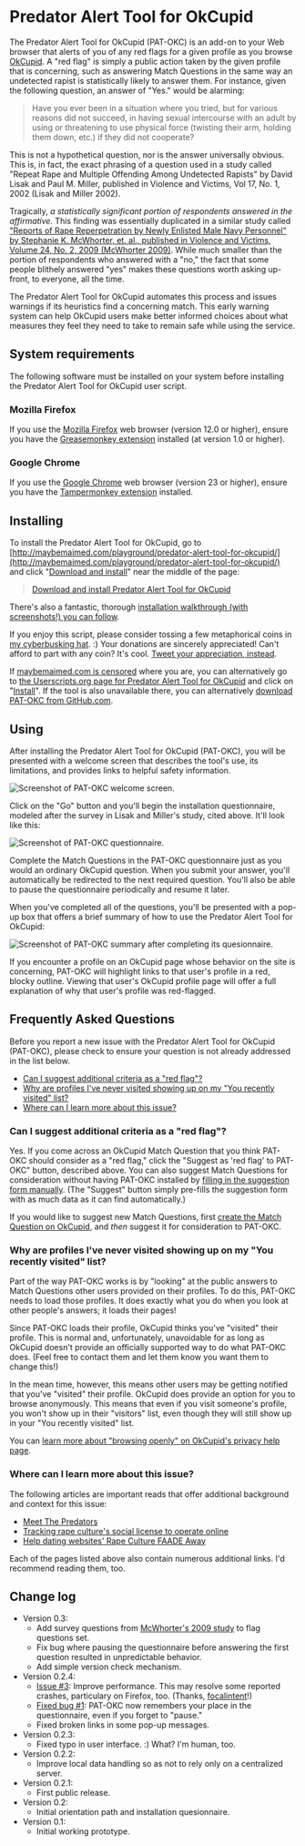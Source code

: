 # Predator Alert Tool for OkCupid

The Predator Alert Tool for OkCupid (PAT-OKC) is an add-on to your Web browser that alerts of you of any red flags for a given profile as you browse [OkCupid](https://en.wikipedia.org/wiki/OkCupid). A "red flag" is simply a public action taken by the given profile that is concerning, such as answering Match Questions in the same way an undetected rapist is statistically likely to answer them. For instance, given the following question, an answer of "Yes." would be alarming:

> Have you ever been in a situation where you tried, but for various reasons did not succeed, in having sexual intercourse with an adult by using or threatening to use physical force (twisting their arm, holding them down, etc.) if they did not cooperate?

This is not a hypothetical question, nor is the answer universally obvious. This is, in fact, the exact phrasing of a question used in a study called "Repeat Rape and Multiple Offending Among Undetected Rapists" by David Lisak and Paul M. Miller, published in Violence and Victims, Vol 17, No. 1, 2002 (Lisak and Miller 2002).

Tragically, *a statistically significant portion of respondents answered in the affirmative.* This finding was essentially duplicated in a similar study called ["Reports of Rape Reperpetration by Newly Enlisted Male Navy Personnel" by Stephanie K. McWhorter, et. al., published in Violence and Victims, Volume 24, No. 2, 2009 (McWhorter 2009)](http://ncherm.org/documents/McWhorterVV2009.pdf). While much smaller than the portion of respondents who answered with a "no," the fact that some people blithely answered "yes" makes these questions worth asking up-front, to everyone, all the time.

The Predator Alert Tool for OkCupid automates this process and issues warnings if its heuristics find a concerning match. This early warning system can help OkCupid users make better informed choices about what measures they feel they need to take to remain safe while using the service.

## System requirements

The following software must be installed on your system before installing the Predator Alert Tool for OkCupid user script.

### Mozilla Firefox

If you use the [Mozilla Firefox](http://getfirefox.com/) web browser (version 12.0 or higher), ensure you have the [Greasemonkey extension](https://addons.mozilla.org/en-US/firefox/addon/greasemonkey/) installed (at version 1.0 or higher).

### Google Chrome

If you use the [Google Chrome](https://chrome.google.com/) web browser (version 23 or higher), ensure you have the [Tampermonkey extension](https://chrome.google.com/webstore/detail/tampermonkey/dhdgffkkebhmkfjojejmpbldmpobfkfo) installed.

## Installing

To install the Predator Alert Tool for OkCupid, go to [http://maybemaimed.com/playground/predator-alert-tool-for-okcupid/](http://maybemaimed.com/playground/predator-alert-tool-for-okcupid/) and click "[Download and install](https://userscripts.org/scripts/source/163064.user.js)" near the middle of the page:

> [Download and install Predator Alert Tool for OkCupid](https://userscripts.org/scripts/source/163064.user.js)

There's also a fantastic, thorough [installation walkthrough (with screenshots!) you can follow](https://unquietpirate.wordpress.com/2013/04/04/how-to-install-the-predator-alert-tool-for-okcupid/).

If you enjoy this script, please consider tossing a few metaphorical coins in [my cyberbusking hat](http://maybemaimed.com/cyberbusking/). :) Your donations are sincerely appreciated! Can't afford to part with any coin? It's cool. [Tweet your appreciation, instead](https://twitter.com/intent/tweet?text=Early+warning+of+tornados%3F+Check.+Want+an+early+warning+system+for+%23rape+%23culture%3F+http%3A%2F%2Fmaybemaimed.com%2Fplayground%2Fpredator-alert-tool-for-okcupid%2F+Predator+Alert+%23Tool+for+%40OkCupid.).

If [maybemaimed.com is censored](http://maybemaimed.com/where-im-censored/) where you are, you can alternatively go to [the Userscripts.org page for Predator Alert Tool for OkCupid](https://userscripts.org/scripts/show/163064) and click on "[Install](http://userscripts.org/scripts/source/163064.user.js)". If the tool is also unavailable there, you can alternatively [download PAT-OKC from GitHub.com](https://github.com/meitar/pat-okcupid/raw/master/okcupid-predator-alert-tool.user.js).

## Using

After installing the Predator Alert Tool for OkCupid (PAT-OKC), you will be presented with a welcome screen that describes the tool's use, its limitations, and provides links to helpful safety information.

![Screenshot of PAT-OKC welcome screen.](http://i.imgur.com/VlgRNj3.png)

Click on the "Go" button and you'll begin the installation questionnaire, modeled after the survey in Lisak and Miller's study, cited above. It'll look like this:

![Screenshot of PAT-OKC questionnaire.](http://i.imgur.com/rzuz7kj.png)

Complete the Match Questions in the PAT-OKC questionnaire just as you would an ordinary OkCupid question. When you submit your answer, you'll automatically be redirected to the next required question. You'll also be able to pause the questionnaire periodically and resume it later.

When you've completed all of the questions, you'll be presented with a pop-up box that offers a brief summary of how to use the Predator Alert Tool for OkCupid:

![Screenshot of PAT-OKC summary after completing its quesionnaire.](http://i.imgur.com/cbfoMvY.png)

If you encounter a profile on an OkCupid page whose behavior on the site is concerning, PAT-OKC will highlight links to that user's profile in a red, blocky outline. Viewing that user's OkCupid profile page will offer a full explanation of why that user's profile was red-flagged.

## Frequently Asked Questions

Before you report a new issue with the Predator Alert Tool for OkCupid (PAT-OKC), please check to ensure your question is not already addressed in the list below.

* [Can I suggest additional criteria as a "red flag"?](#can-i-suggest-additional-criteria-as-a-red-flag)
* [Why are profiles I've never visited showing up on my "You recently visited" list?](#why-are-profiles-ive-never-visited-showing-up-on-my-you-recently-visited-list)
* [Where can I learn more about this issue?](#where-can-i-learn-more-about-this-issue)

### Can I suggest additional criteria as a "red flag"?

Yes. If you come across an OkCupid Match Question that you think PAT-OKC should consider as a "red flag," click the "Suggest as 'red flag' to PAT-OKC" button, described above. You can also suggest Match Questions for consideration without having PAT-OKC installed by [filling in the suggestion form manually](https://docs.google.com/forms/d/15zyiFLP71Qtl6eVtACjg2SIaV9ZKAv3DpcK0d_9_Qnc/viewform). (The "Suggest" button simply pre-fills the suggestion form with as much data as it can find automatically.)

If you would like to suggest new Match Questions, first [create the Match Question on OkCupid](http://www.okcupid.com/questions/create), and *then* suggest it for consideration to PAT-OKC.

### Why are profiles I've never visited showing up on my "You recently visited" list?

Part of the way PAT-OKC works is by "looking" at the public answers to Match Questions other users provided on their profiles. To do this, PAT-OKC needs to load those profiles. It does exactly what you do when you look at other people's answers; it loads their pages!

Since PAT-OKC loads their profile, OkCupid thinks you've "visited" their profile. This is normal and, unfortunately, unavoidable for as long as OkCupid doesn't provide an officially supported way to do what PAT-OKC does. (Feel free to contact them and let them know you want them to change this!)

In the mean time, however, this means other users may be getting notified that you've "visited" their profile. OkCupid does provide an option for you to browse anonymously. This means that even if you visit someone's profile, you won't show up in their "visitors" list, even though they will still show up in your "You recently visited" list.

You can [learn more about "browsing openly" on OkCupid's privacy help page](https://www.okcupid.com/help/privacy#browsing_openly).

### Where can I learn more about this issue?

The following articles are important reads that offer additional background and context for this issue:

* [Meet The Predators](https://yesmeansyesblog.wordpress.com/2009/11/12/meet-the-predators/)
* [Tracking rape culture's social license to operate online](http://maybemaimed.com/2012/12/21/tracking-rape-cultures-social-license-to-operate-online/)
* [Help dating websites' Rape Culture FAADE Away](http://days.maybemaimed.com/post/39785638940/last-october-i-introduced-the-fetlife-alleged)

Each of the pages listed above also contain numerous additional links. I'd recommend reading them, too.

## Change log

* Version 0.3:
    * Add survey questions from [McWhorter's 2009 study](http://ncherm.org/documents/McWhorterVV2009.pdf) to flag questions set.
    * Fix bug where pausing the questionnaire before answering the first question resulted in unpredictable behavior.
    * Add simple version check mechanism.
* Version 0.2.4:
    * [Issue #3](https://github.com/meitar/pat-okcupid/issues/3#issuecomment-17585020): Improve performance. This may resolve some reported crashes, particulary on Firefox, too. (Thanks, [focalintent](https://twitter.com/focalintent)!)
    * [Fixed bug #1](https://github.com/meitar/pat-okcupid/issues/1): PAT-OKC now remembers your place in the questionnaire, even if you forget to "pause."
    * Fixed broken links in some pop-up messages.
* Version 0.2.3:
    * Fixed typo in user interface. :) What? I'm human, too.
* Version 0.2.2:
    * Improve local data handling so as not to rely only on a centralized server.
* Version 0.2.1:
    * First public release.
* Version 0.2:
    * Initial orientation path and installation quesionnaire.
* Version 0.1:
    * Initial working prototype.
